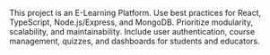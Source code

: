 <!-- Use this file to provide workspace-specific custom instructions to Copilot. For more details, visit https://code.visualstudio.com/docs/copilot/copilot-customization#_use-a-githubcopilotinstructionsmd-file -->

This project is an E-Learning Platform. Use best practices for React, TypeScript, Node.js/Express, and MongoDB. Prioritize modularity, scalability, and maintainability. Include user authentication, course management, quizzes, and dashboards for students and educators.

